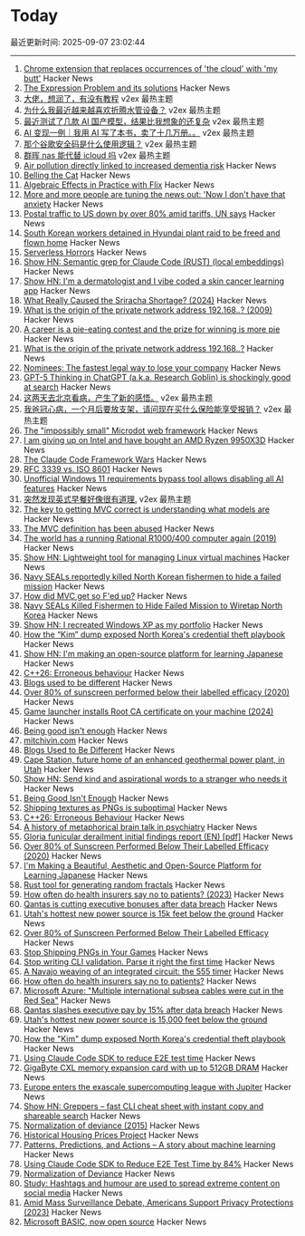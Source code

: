 # Today

最近更新时间: 2025-09-07 23:02:44

--- 
1. [Chrome extension that replaces occurrences of 'the cloud' with 'my butt'](https://github.com/panicsteve/cloud-to-butt) Hacker News
2. [The Expression Problem and its solutions](https://eli.thegreenplace.net/2016/the-expression-problem-and-its-solutions/) Hacker News
3. [大佬，想润了，有没有教程](https://www.v2ex.com/t/1157609) v2ex 最热主题
4. [为什么我最近越来越喜欢折腾水管设备？](https://www.v2ex.com/t/1157581) v2ex 最热主题
5. [最近测试了几款 AI 国产模型，结果比我想象的还复杂](https://www.v2ex.com/t/1157569) v2ex 最热主题
6. [AI 变现一例｜我用 AI 写了本书，卖了十几万册。。](https://www.v2ex.com/t/1157564) v2ex 最热主题
7. [那个谷歌安全码是什么使用逻辑？](https://www.v2ex.com/t/1157559) v2ex 最热主题
8. [群晖 nas 能代替 icloud 吗](https://www.v2ex.com/t/1157557) v2ex 最热主题
9. [Air pollution directly linked to increased dementia risk](https://www.nature.com/articles/d41586-025-02844-9) Hacker News
10. [Belling the Cat](https://en.wikipedia.org/wiki/Belling_the_Cat) Hacker News
11. [Algebraic Effects in Practice with Flix](https://www.relax.software/blog/flix-effects-intro/) Hacker News
12. [More and more people are tuning the news out: 'Now I don't have that anxiety](https://www.theguardian.com/society/ng-interactive/2025/sep/01/news-avoidance-high-anxiety) Hacker News
13. [Postal traffic to US down by over 80% amid tariffs, UN says](https://www.dw.com/en/postal-traffic-to-us-down-by-over-80-amid-tariffs-un-says/a-73905988) Hacker News
14. [South Korean workers detained in Hyundai plant raid to be freed and flown home](https://www.nbcnews.com/news/us-news/south-korea-deal-workers-detained-hyundai-rcna229610) Hacker News
15. [Serverless Horrors](https://serverlesshorrors.com/) Hacker News
16. [Show HN: Semantic grep for Claude Code (RUST) (local embeddings)](https://github.com/BeaconBay/ck) Hacker News
17. [Show HN: I'm a dermatologist and I vibe coded a skin cancer learning app](https://molecheck.info/) Hacker News
18. [What Really Caused the Sriracha Shortage? (2024)](https://fortune.com/2024/01/30/sriracha-shortage-huy-fong-foods-tabasco-underwood-ranches/) Hacker News
19. [What is the origin of the private network address 192.168.*.*? (2009)](https://lists.ding.net/othersite/isoc-internet-history/2009/oct/msg00000.html) Hacker News
20. [A career is a pie-eating contest and the prize for winning is more pie](https://jason.energy/more-pie/) Hacker News
21. [What is the origin of the private network address 192.168.*.*?](https://lists.ding.net/othersite/isoc-internet-history/2009/oct/msg00000.html) Hacker News
22. [Nominees: The fastest legal way to lose your company](https://johnnydoe.is/threads/nominees-the-fastest-legal-way-to-lose-your-company.42278/) Hacker News
23. [GPT-5 Thinking in ChatGPT (a.k.a. Research Goblin) is shockingly good at search](https://simonw.substack.com/p/gpt-5-thinking-in-chatgpt-aka-research) Hacker News
24. [这两天去北京看病，产生了新的感悟。](https://www.v2ex.com/t/1157582) v2ex 最热主题
25. [我爸冠心病，一个月后要放支架，请问现在买什么保险能享受报销？](https://www.v2ex.com/t/1157560) v2ex 最热主题
26. [The "impossibly small" Microdot web framework](https://lwn.net/Articles/1034121/) Hacker News
27. [I am giving up on Intel and have bought an AMD Ryzen 9950X3D](https://michael.stapelberg.ch/posts/2025-09-07-bye-intel-hi-amd-9950x3d/) Hacker News
28. [The Claude Code Framework Wars](https://shmck.substack.com/p/claude-code-framework-wars) Hacker News
29. [RFC 3339 vs. ISO 8601](https://ijmacd.github.io/rfc3339-iso8601/) Hacker News
30. [Unofficial Windows 11 requirements bypass tool allows disabling all AI features](https://www.neowin.net/news/unofficial-windows-11-requirements-bypass-tool-now-allows-you-to-disable-all-ai-features/) Hacker News
31. [突然发现英式早餐好像很有道理.](https://www.v2ex.com/t/1157549) v2ex 最热主题
32. [The key to getting MVC correct is understanding what models are](https://stlab.cc/tips/about-mvc.html) Hacker News
33. [The MVC definition has been abused](https://stlab.cc/tips/about-mvc.html) Hacker News
34. [The world has a running Rational R1000/400 computer again (2019)](https://datamuseum.dk/wiki/Rational/R1000s400/Logbook/2019#2019-10-28) Hacker News
35. [Show HN: Lightweight tool for managing Linux virtual machines](https://github.com/ccheshirecat/flint) Hacker News
36. [Navy SEALs reportedly killed North Korean fishermen to hide a failed mission](https://www.nytimes.com/2025/09/05/us/navy-seal-north-korea-trump-2019.html) Hacker News
37. [How did MVC get so F'ed up?](https://stlab.cc/tips/about-mvc.html) Hacker News
38. [Navy SEALs Killed Fishermen to Hide Failed Mission to Wiretap North Korea](https://reason.com/2025/09/05/navy-seals-reportedly-killed-north-korean-fishermen-and-mutilated-their-bodies-to-hide-a-failed-mission/) Hacker News
39. [Show HN: I recreated Windows XP as my portfolio](https://mitchivin.com/) Hacker News
40. [How the “Kim” dump exposed North Korea's credential theft playbook](https://dti.domaintools.com/inside-the-kimsuky-leak-how-the-kim-dump-exposed-north-koreas-credential-theft-playbook/) Hacker News
41. [Show HN: I'm making an open-source platform for learning Japanese](https://kanadojo.com) Hacker News
42. [C++26: Erroneous behaviour](https://www.sandordargo.com/blog/2025/02/05/cpp26-erroneous-behaviour) Hacker News
43. [Blogs used to be different](https://jetgirl.art/blogs-used-to-be-very-different/) Hacker News
44. [Over 80% of sunscreen performed below their labelled efficacy (2020)](https://www.consumer.org.hk/en/press-release/528-sunscreen-test) Hacker News
45. [Game launcher installs Root CA certificate on your machine (2024)](https://github.com/SoapboxRaceWorld/GameLauncher_NFSW/issues/276) Hacker News
46. [Being good isn't enough](https://joshs.bearblog.dev/being-good-isnt-enough/) Hacker News
47. [mitchivin.com](https://mitchivin.com/) Hacker News
48. [Blogs Used to Be Different](https://jetgirl.art/blogs-used-to-be-very-different/) Hacker News
49. [Cape Station, future home of an enhanced geothermal power plant, in Utah](https://www.gatesnotes.com/utahs-hottest-new-power-source-is-below-the-ground) Hacker News
50. [Show HN: Send kind and aspirational words to a stranger who needs it](https://kindnesssender.com/) Hacker News
51. [Being Good Isn't Enough](https://joshs.bearblog.dev/being-good-isnt-enough/) Hacker News
52. [Shipping textures as PNGs is suboptimal](https://gamesbymason.com/blog/2025/stop-shipping-pngs/) Hacker News
53. [C++26: Erroneous Behaviour](https://www.sandordargo.com/blog/2025/02/05/cpp26-erroneous-behaviour) Hacker News
54. [A history of metaphorical brain talk in psychiatry](https://www.nature.com/articles/s41380-025-03053-6) Hacker News
55. [Gloria funicular derailment initial findings report (EN) [pdf]](https://www.gpiaaf.gov.pt/upload/processos/d054239.pdf) Hacker News
56. [Over 80% of Sunscreen Performed Below Their Labelled Efficacy (2020)](https://www.consumer.org.hk/en/press-release/528-sunscreen-test) Hacker News
57. [I'm Making a Beautiful, Aesthetic and Open-Source Platform for Learning Japanese](https://kanadojo.com) Hacker News
58. [Rust tool for generating random fractals](https://github.com/benjaminrall/chaos-game) Hacker News
59. [How often do health insurers say no to patients? (2023)](https://www.propublica.org/article/how-often-do-health-insurers-deny-patients-claims) Hacker News
60. [Qantas is cutting executive bonuses after data breach](https://www.flightglobal.com/airlines/qantas-slashes-executive-pay-by-15-after-data-breach/164398.article) Hacker News
61. [Utah's hottest new power source is 15k feet below the ground](https://www.gatesnotes.com/utahs-hottest-new-power-source-is-below-the-ground) Hacker News
62. [Over 80% of Sunscreen Performed Below Their Labelled Efficacy](https://www.consumer.org.hk/en/press-release/528-sunscreen-test) Hacker News
63. [Stop Shipping PNGs in Your Games](https://gamesbymason.com/blog/2025/stop-shipping-pngs/) Hacker News
64. [Stop writing CLI validation. Parse it right the first time](https://hackers.pub/@hongminhee/2025/stop-writing-cli-validation-parse-it-right-the-first-time) Hacker News
65. [A Navajo weaving of an integrated circuit: the 555 timer](https://www.righto.com/2025/09/marilou-schultz-navajo-555-weaving.html) Hacker News
66. [How often do health insurers say no to patients?](https://www.propublica.org/article/how-often-do-health-insurers-deny-patients-claims) Hacker News
67. [Microsoft Azure: "Multiple international subsea cables were cut in the Red Sea"](https://azure.status.microsoft/en-gb/status) Hacker News
68. [Qantas slashes executive pay by 15% after data breach](https://www.flightglobal.com/airlines/qantas-slashes-executive-pay-by-15-after-data-breach/164398.article) Hacker News
69. [Utah's hottest new power source is 15,000 feet below the ground](https://www.gatesnotes.com/utahs-hottest-new-power-source-is-below-the-ground) Hacker News
70. [How the "Kim" dump exposed North Korea's credential theft playbook](https://dti.domaintools.com/inside-the-kimsuky-leak-how-the-kim-dump-exposed-north-koreas-credential-theft-playbook/) Hacker News
71. [Using Claude Code SDK to reduce E2E test time](https://jampauchoa.substack.com/p/best-of-both-worlds-using-claude) Hacker News
72. [GigaByte CXL memory expansion card with up to 512GB DRAM](https://www.gigabyte.com/PC-Accessory/AI-TOP-CXL-R5X4) Hacker News
73. [Europe enters the exascale supercomputing league with Jupiter](https://ec.europa.eu/commission/presscorner/detail/en/ip_25_2029) Hacker News
74. [Show HN: Greppers – fast CLI cheat sheet with instant copy and shareable search](https://www.greppers.com/) Hacker News
75. [Normalization of deviance (2015)](https://danluu.com/wat/) Hacker News
76. [Historical Housing Prices Project](https://www.philadelphiafed.org/surveys-and-data/regional-economic-analysis/historical-housing-prices) Hacker News
77. [Patterns, Predictions, and Actions – A story about machine learning](https://mlstory.org/) Hacker News
78. [Using Claude Code SDK to Reduce E2E Test Time by 84%](https://jampauchoa.substack.com/p/best-of-both-worlds-using-claude) Hacker News
79. [Normalization of Deviance](https://danluu.com/wat/) Hacker News
80. [Study: Hashtags and humour are used to spread extreme content on social media](https://news.ku.dk/all_news/2025/09/hashtags-and-humour-are-used-to-spread-extreme-content-on-social-media/) Hacker News
81. [Amid Mass Surveillance Debate, Americans Support Privacy Protections (2023)](https://demandprogresseducationfund.org/new-polling-as-mass-surveillance-debate-reaches-final-stages-in-congress-americans-demonstrate-overwhelming-support-for-increased-privacy-protections/) Hacker News
82. [Microsoft BASIC, now open source](https://www.pcworld.com/article/2898698/microsofts-first-ever-programming-language-was-just-open-sourced.html) Hacker News

